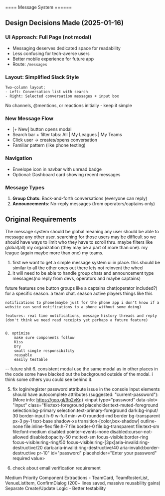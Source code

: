 ==== Message System ======

## Design Decisions Made (2025-01-16)

### UI Approach: Full Page (not modal)
- Messaging deserves dedicated space for readability
- Less confusing for tech-averse users
- Better mobile experience for future app
- Route: `/messages`

### Layout: Simplified Slack Style
```
Two-column layout:
- Left: Conversation list with search
- Right: Selected conversation messages + input box
```
No channels, @mentions, or reactions initially - keep it simple

### New Message Flow
- [+ New] button opens modal
- Search bar + filter tabs: All | My Leagues | My Teams
- Click user → creates/opens conversation
- Familiar pattern (like phone texting)

### Navigation
- Envelope icon in navbar with unread badge
- Optional: Dashboard card showing recent messages

### Message Types
1. **Group Chats**: Back-and-forth conversations (everyone can reply)
2. **Announcements**: No-reply messages (from operators/captains only)

## Original Requirements

The message system should be global meaning any user should be able to message any other user. searching for those users may be difficult so we should have ways to limit who they have to scroll thru. maybe filters like global(all) my organization (they may be a part of more than one). my league (again maybe more than one) my teams.

1. first we want to get a simple message system ui in place.
   this should be similar to all the other ones out there lets not reinvent the wheel
2. it will need to be able to handle group chats and announcement type messages(no reply from devs, operators and maybe captains)

future features
one button groups like a captains chat(operator included?) for a specific season. a team chat. season active players things like this

    notifications to phone(maybe just for the phone app i don't know if a website can send notifications to a phone without some doing)

    features: real time notifications, message history threads and reply (don't think we need read receipts yet perhaps a future feature)


    8. optimize
        make sure components follow
        Kiss
        Dry
        small single responsibility
        reusable
        easily testable

-- future shit 6. consistent modal
use the same modal as in other places in the code some have blacked out the background outside of the modal. i think some others you could see behind it.

5. fix login/register password attribute issue in the console
   Input elements should have autocomplete attributes (suggested: "current-password"): (More info: https://goo.gl/9p2vKq) <input type=​"password" data-slot=​"input" class=​"file:​text-foreground placeholder:​text-muted-foreground selection:​bg-primary selection:​text-primary-foreground dark:​bg-input/​30 border-input h-9 w-full min-w-0 rounded-md border bg-transparent px-3 py-1 text-base shadow-xs transition-[color,box-shadow]​ outline-none file:​inline-flex file:​h-7 file:​border-0 file:​bg-transparent file:​text-sm file:​font-medium disabled:​pointer-events-none disabled:​cursor-not-allowed disabled:​opacity-50 md:​text-sm focus-visible:​border-ring focus-visible:​ring-ring/​50 focus-visible:​ring-[3px]​ aria-invalid:​ring-destructive/​20 dark:​aria-invalid:​ring-destructive/​40 aria-invalid:​border-destructive pr-10" id=​"password" placeholder=​"Enter your password" required value>​

6. check about email verification requirement

Medium Priority
Component Extractions - TeamCard, TeamRosterList, VenueListItem, ConfirmDialog (200+ lines saved, massive reusability gains)
Separate Create/Update Logic - Better testability
